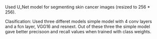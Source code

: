 Used U_Net model for segmenting skin cancer images (resized to 256 * 256). 

Clasification:
  Used three differet models simple model with 4 conv layers and a fcn layer, VGG16 and resnext.
  Out of these three the simple model gave better precisoon and recall values when trained with class weights.

